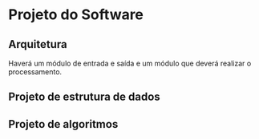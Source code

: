 # Projeto do Software


## Arquitetura
Haverá um módulo de entrada e saída e um módulo que deverá realizar o processamento.

## Projeto de estrutura de dados

## Projeto de algoritmos